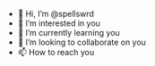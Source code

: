 - 👋 Hi, I’m @spellswrd
- 👀 I’m interested in you
- 🌱 I’m currently learning you
- 💞️ I’m looking to collaborate on you
- 📫 How to reach you
